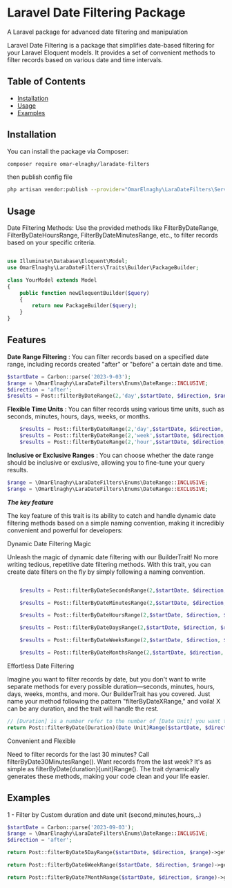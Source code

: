 # Laravel Date Filtering Package

A Laravel package for advanced date filtering and manipulation

Laravel Date Filtering is a package that simplifies date-based filtering for your Laravel Eloquent models. It provides a
set of convenient methods to filter records based on various date and time intervals.

## Table of Contents

- [Installation](#installation)
- [Usage](#usage)
- [Examples](#examples)
  

## Installation

You can install the package via Composer:

```bash
composer require omar-elnaghy/laradate-filters
```
then publish config file
```bash
php artisan vendor:publish --provider="OmarElnaghy\LaraDateFilters\ServiceProvider"
```

## Usage

Date Filtering Methods: Use the provided methods like FilterByDateRange, FilterByDateHoursRange,
FilterByDateMinutesRange, etc., to filter records based on your specific criteria.

```php

use Illuminate\Database\Eloquent\Model;
use OmarElnaghy\LaraDateFilters\Traits\Builder\PackageBuilder;

class YourModel extends Model
{
    public function newEloquentBuilder($query)
    {
        return new PackageBuilder($query);
    }
}
```

## Features

**Date Range Filtering** : You can filter records based on a specified date range, including records created "after"
or "before" a certain date and time.
                                                                                              
 ```php
$startDate = Carbon::parse('2023-9-03');
$range = \OmarElnaghy\LaraDateFilters\Enums\DateRange::INCLUSIVE;
$direction = 'after';                                                                                     
$results = Post::filterByDateRange(2,'day',$startDate, $direction, $range)->get();           
 ```                                                                                         
                                                                                             
**Flexible Time Units** : You can filter records using various time units, such as seconds, minutes, hours, days, weeks,
or months.
                                                                                                   
```php
    $results = Post::filterByDateRange(2,'day',$startDate, $direction, $range)->get();      
    $results = Post::filterByDateRange(2,'week',$startDate, $direction, $range)->get();      
    $results = Post::filterByDateRange(2,'hour',$startDate, $direction, $range)->get();      
```                                                                                         
                                                                                            
**Inclusive or Exclusive Ranges** : You can choose whether the date range should be inclusive or exclusive, allowing you
to fine-tune your query results.

```php
$range = \OmarElnaghy\LaraDateFilters\Enums\DateRange::INCLUSIVE;
$range = \OmarElnaghy\LaraDateFilters\Enums\DateRange::EXCLUSIVE;
```

***The key feature***

The key feature of this trait is its ability to catch and handle dynamic date filtering methods based on a simple naming
convention, making it incredibly convenient and powerful for developers:

Dynamic Date Filtering Magic

Unleash the magic of dynamic date filtering with our BuilderTrait! No more writing tedious, repetitive date filtering
methods. With this trait, you can create date filters on the fly by simply following a naming convention.


```php

    $results = Post::filterByDateSecondsRange(2,$startDate, $direction, $range)->get();

    $results = Post::filterByDateMinutesRange(2,$startDate, $direction, $range)->get();

    $results = Post::filterByDateHoursRange(2,$startDate, $direction, $range)->get();

    $results = Post::filterByDateDaysRange(2,$startDate, $direction, $range)->get();

    $results = Post::filterByDateWeeksRange(2,$startDate, $direction, $range)->get();

    $results = Post::filterByDateMonthsRange(2,$startDate, $direction, $range)->get();

```

Effortless Date Filtering

Imagine you want to filter records by date, but you don't want to write separate methods for every possible
duration—seconds, minutes, hours, days, weeks, months, and more. Our BuilderTrait has you covered. Just name your method
following the pattern "filterByDateXRange," and voila! X can be any duration, and the trait will handle the rest.
     
```php
// [Duration] is a number refer to the number of [Date Unit] you want to search in          
return Post::filterByDate(Duration)(Date Unit)Range($startDate, $direction, $range)->get();
```

Convenient and Flexible

Need to filter records for the last 30 minutes? Call filterByDate30MinutesRange(). Want records from the last week? It's
as simple as filterByDate{duration}{unit}Range(). The trait dynamically generates these methods, making your code clean and your
life easier.

## Examples

1 - Filter by Custom duration and date unit (second,minutes,hours,..)

```php
$startDate = Carbon::parse('2023-09-03');
$range = \OmarElnaghy\LaraDateFilters\Enums\DateRange::INCLUSIVE;
$direction = 'after';

return Post::filterByDate5DayRange($startDate, $direction, $range)->get();

return Post::filterByDate6WeekRange($startDate, $direction, $range)->get();

return Post::filterByDate7MonthRange($startDate, $direction, $range)->get();
```

